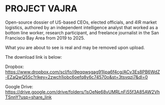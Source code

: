 # PROJECT VAJRA 

 Open-source dossier of US-based CEOs, elected officials, and 4IR market logistics, authored by an independent intelligence analyst that worked as a bottom line worker, research participant, and freelance journalist in the San Francisco Bay Area from 2019 to 2025.

What you are about to see is real and may be removed upon upload.

The download link is below:

Dropbox: https://www.dropbox.com/scl/fo/i9eqqwsgag91ljpa6f4cg/ACv3Es8PB6WdZ-EZaQwQ5Sc?rlkey=2zwch1iobc6oefq8y6c74570o&st=3tsvqzi7&dl=0

Google Drive: https://drive.google.com/drive/folders/1sOeNe68vUMRLnFi55f3A85AW2VhTSnnY?usp=share_link
